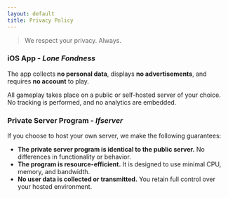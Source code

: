 ```yaml
---
layout: default
title: Privacy Policy
---
```


> We respect your privacy. Always.

### iOS App - *Lone Fondness*
The app collects **no personal data**, displays **no advertisements**, and requires **no account** to play.

All gameplay takes place on a public or self-hosted server of your choice. No tracking is performed, and no analytics are embedded.

### Private Server Program - *lfserver*
If you choose to host your own server, we make the following guarantees:

- **The private server program is identical to the public server.** No differences in functionality or behavior.
- **The program is resource-efficient.** It is designed to use minimal CPU, memory, and bandwidth.
- **No user data is collected or transmitted.** You retain full control over your hosted environment.